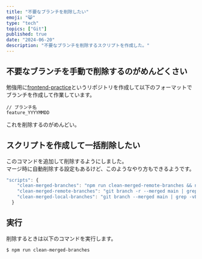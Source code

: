 ```yaml
---
title: "不要なブランチを削除したい"
emoji: "😸"
type: "tech"
topics: ["Git"]
published: true
date: "2024-06-20"
description: "不要なブランチを削除するスクリプトを作成した。"
---
```


## 不要なブランチを手動で削除するのがめんどくさい

勉強用に[frontend-practice](https://github.com/yuunull/frontend-practice)というリポジトリを作成して以下のフォーマットでブランチを作成して作業しています。

```
// ブランチ名
feature_YYYYMMDD
```

これを削除するのがめんどい。

## スクリプトを作成して一括削除したい

このコマンドを追加して削除するようにしました。  
マージ時に自動削除する設定もあるけど、このようなやり方もできるようです。

```js
"scripts": {
    "clean-merged-branches": "npm run clean-merged-remote-branches && npm run clean-merged-local-branches",
    "clean-merged-remote-branches": "git branch -r --merged main | grep -v -e main | sed -e 's% *origin/%%' | xargs -I% git push --delete origin %",
    "clean-merged-local-branches": "git branch --merged main | grep -vE '^\\*|main$|develop$' | xargs -I % git branch -d %"
  }
```

## 実行

削除するときは以下のコマンドを実行します。

```
$ npm run clean-merged-branches
```
